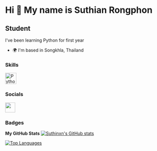 Hi 👋 My name is Suthian Rongphon
=================================

Student
-------

I've been learning Python for first year

*   🌍  I'm based in Songkhla, Thailand

### Skills 
<p align="left">
<a href="https://www.python.org/" target="_blank" rel="noreferrer"><img src="https://raw.githubusercontent.com/danielcranney/readme-generator/main/public/icons/skills/python-colored.svg" width="36" height="36" alt="Python" /></a>
                    </p>
                    
### Socials
                  
<p align="left"> 
<a href="https://www.github.com/Suthinxn" target="_blank" rel="noreferrer"> <picture> <source media="(prefers-color-scheme: dark)" srcset="https://raw.githubusercontent.com/danielcranney/readme-generator/main/public/icons/socials/github-dark.svg" /> <source media="(prefers-color-scheme: light)" srcset="https://raw.githubusercontent.com/danielcranney/readme-generator/main/public/icons/socials/github.svg" /> <img src="https://raw.githubusercontent.com/danielcranney/readme-generator/main/public/icons/socials/github.svg" width="32" height="32" /> </picture> </a></p>

### Badges

<b>My GitHub Stats</b>
<a href="http://www.github.com/Suthinxn"><img src="https://github-readme-stats.vercel.app/api?username=Suthinxn&show_icons=true&hide=&count_private=true&title_color=10b981&text_color=444e59&icon_color=0891b2&bg_color=ffffff&hide_border=true&show_icons=true" alt="Suthinxn's GitHub stats" /></a>

<a href="https://github.com/Suthinxn" align="left"><img src="https://github-readme-stats.vercel.app/api/top-langs/?username=Suthinxn&langs_count=10&title_color=10b981&text_color=444e59&icon_color=0891b2&bg_color=ffffff&hide_border=true&locale=en&custom_title=Top%20%Languages" alt="Top Languages" /></a>
